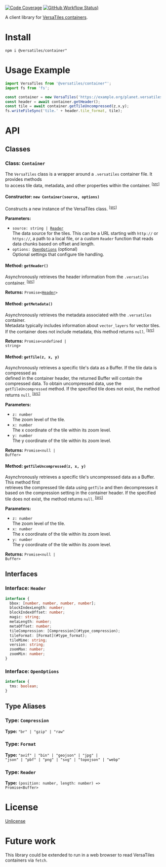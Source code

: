 [![Code Coverage](https://codecov.io/gh/versatiles-org/node-versatiles/branch/main/graph/badge.svg?token=IDHAI13M0K)](https://codecov.io/gh/versatiles-org/node-versatiles)
[![GitHub Workflow Status)](https://img.shields.io/github/actions/workflow/status/versatiles-org/node-versatiles-container/ci.yml)](https://github.com/versatiles-org/node-versatiles-container/actions/workflows/ci.yml)

A client library for [VersaTiles containers](https://github.com/versatiles-org/versatiles-spec).

# Install

`npm i @versatiles/container"`

# Usage Example

```js
import VersaTiles from '@versatiles/container"';
import fs from 'fs';

const container = new VersaTiles('https://example.org/planet.versatiles');
const header = await container.getHeader();
const tile = await container.getTileUncompressed(z,x,y);
fs.writeFileSync('tile.' + header.tile_format, tile);
```

# API

<!--- This chapter is generated automatically --->

## Classes

### Class: `Container`<a id="class_container"></a>

The `VersaTiles` class is a wrapper around a `.versatiles` container file. It provides methods\
to access tile data, metadata, and other properties within the container. <sup><a href="https://github.com/versatiles-org/node-versatiles-container/blob/63b3b03/src/index.ts#L38">\[src]</a></sup>

#### Constructor: `new Container(source, options)`

Constructs a new instance of the VersaTiles class. <sup><a href="https://github.com/versatiles-org/node-versatiles-container/blob/63b3b03/src/index.ts#L59">\[src]</a></sup>

**Parameters:**

* <code>source: string | [Reader](#type_reader)</code>\
  The data source for the tiles. This can be a URL starting with `http://` or `https://`,
  a path to a local file, or a custom `Reader` function that reads data chunks based on offset and length.
* <code>options: [OpenOptions](#interface_openoptions)</code> (optional)\
  Optional settings that configure tile handling.

#### Method: `getHeader()`

Asynchronously retrieves the header information from the `.versatiles` container. <sup><a href="https://github.com/versatiles-org/node-versatiles-container/blob/63b3b03/src/index.ts#L81">\[src]</a></sup>

**Returns:** <code>Promise<[Header](#interface_header)></code>

#### Method: `getMetadata()`

Asynchronously retrieves the metadata associated with the `.versatiles` container.\
Metadata typically includes information about `vector_layers` for vector tiles.
If the container does not include metadata, this method returns `null`. <sup><a href="https://github.com/versatiles-org/node-versatiles-container/blob/63b3b03/src/index.ts#L128">\[src]</a></sup>

**Returns:** <code>Promise\<undefined | string></code>

#### Method: `getTile(z, x, y)`

Asynchronously retrieves a specific tile's data as a Buffer. If the tile data is compressed as\
defined in the container header, the returned Buffer will contain the compressed data.
To obtain uncompressed data, use the `getTileUncompressed` method.
If the specified tile does not exist, the method returns `null`. <sup><a href="https://github.com/versatiles-org/node-versatiles-container/blob/63b3b03/src/index.ts#L155">\[src]</a></sup>

**Parameters:**

* <code>z: number</code>\
  The zoom level of the tile.
* <code>x: number</code>\
  The x coordinate of the tile within its zoom level.
* <code>y: number</code>\
  The y coordinate of the tile within its zoom level.

**Returns:** <code>Promise\<null | Buffer></code>

#### Method: `getTileUncompressed(z, x, y)`

Asynchronously retrieves a specific tile's uncompressed data as a Buffer. This method first\
retrieves the compressed tile data using `getTile` and then decompresses it based on the
compression setting in the container header.
If the specified tile does not exist, the method returns `null`. <sup><a href="https://github.com/versatiles-org/node-versatiles-container/blob/63b3b03/src/index.ts#L203">\[src]</a></sup>

**Parameters:**

* <code>z: number</code>\
  The zoom level of the tile.
* <code>x: number</code>\
  The x coordinate of the tile within its zoom level.
* <code>y: number</code>\
  The y coordinate of the tile within its zoom level.

**Returns:** <code>Promise\<null | Buffer></code>

## Interfaces

### Interface: `Header`<a id="interface_header"></a>

```typescript
interface {
  bbox: [number, number, number, number];
  blockIndexLength: number;
  blockIndexOffset: number;
  magic: string;
  metaLength: number;
  metaOffset: number;
  tileCompression: [Compression](#type_compression);
  tileFormat: [Format](#type_format);
  tileMime: string;
  version: string;
  zoomMax: number;
  zoomMin: number;
}
```

### Interface: `OpenOptions`<a id="interface_openoptions"></a>

```typescript
interface {
  tms: boolean;
}
```

## Type Aliases

### Type: `Compression`<a id="type_compression"></a>

**Type:** <code>"br" | "gzip" | "raw"</code>

### Type: `Format`<a id="type_format"></a>

**Type:** <code>"avif" | "bin" | "geojson" | "jpg" | "json" | "pbf" | "png" | "svg" | "topojson" | "webp"</code>

### Type: `Reader`<a id="type_reader"></a>

**Type:** <code>(position: number, length: number) => Promise\<Buffer></code>

# License

[Unlicense](./LICENSE.md)

# Future work

This library could be extended to run in a web browser to read VersaTiles containers via `fetch`.
